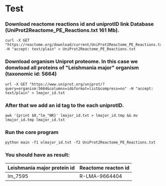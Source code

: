 # Test

 
### Download reactome reactions id and uniprotID link Database (UniProt2Reactome_PE_Reactions.txt 161 Mb).
```
curl -X GET "https://reactome.org/download/current/UniProt2Reactome_PE_Reactions.txt" -H "accept: text/plain" > UniProt2Reactome_PE_Reactions.txt
```


### Download organism Uniprot proteome. In this case we donwload all proteins of "Leishmania major" organism (taxonomic id: 5664)
```
url -X GET "https://www.uniprot.org/uniprot/?query=organism:5664&columns=id&format=list&compress=no" -H "accept: text/plain" > lmajor_id.txt
```


### After that we add an id tag to the each uniprotID.
```
awk '{print $0,"lm_"NR}' lmajor_id.txt > lmajor_id.tmp && mv lmajor_id.tmp lmajor_id.txt
```


### Run the core program

```
python main -f1 olmajor_id.txt -f2 UniProt2Reactome_PE_Reactions.txt
```
### You should have as result:

| Leishmania major protein id | Reactome reacton id |
| ------- | ----------------- |
| lm_7595 |R-LMA-9664404    |


